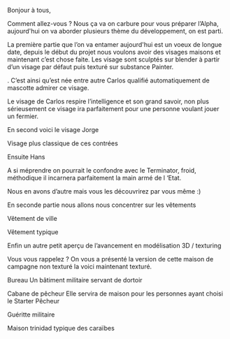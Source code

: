 Bonjour à tous,

Comment allez-vous ? Nous ça va on carbure pour vous préparer l’Alpha, aujourd'hui on va aborder plusieurs thème du développement, on est parti. 

La première partie que l’on va entamer aujourd'hui est un voeux de longue date, depuis le début du projet nous voulons avoir des visages maisons et maintenant c’est chose faite. Les visage sont sculptés sur blender à partir d’un visage par défaut puis texturé sur substance Painter.


. C’est ainsi qu’est née entre autre Carlos qualifié automatiquement de mascotte admirer ce visage. 


Le visage de Carlos respire l’intelligence et son grand savoir, non plus sérieusement ce visage ira parfaitement pour une personne voulant jouer un fermier.

En second voici le visage Jorge 

Visage plus classique de ces contrées

Ensuite  Hans 

A si méprendre on pourrait le confondre avec le Terminator, froid, méthodique il incarnera parfaitement la main armé de l ‘Etat.


Nous en avons d’autre mais vous les découvrirez par vous même :)

En seconde partie nous allons nous concentrer sur les vêtements

Vêtement de ville


Vêtement typique









Enfin un autre petit aperçu de l’avancement en modélisation 3D / texturing



Vous vous rappelez ? On vous a présenté la version de cette maison de campagne non texturé la voici maintenant texturé.


Bureau
Un bâtiment militaire servant de dortoir 




Cabane de pêcheur 
Elle servira de maison pour les personnes ayant choisi le Starter Pêcheur 
 



Guéritte militaire 


Maison trinidad typique des caraïbes
